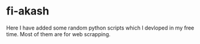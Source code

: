 # fi-akash
Here I have added some random python scripts which I devloped in my free time. Most of them are for web scrapping.
